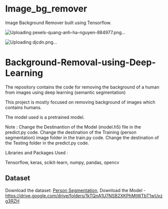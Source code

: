 # Image_bg_remover
Image Background Remover built using Tensorflow.

![Uploading pexels-quang-anh-ha-nguyen-884977.png…]()

![Uploading djcdn.png…]()




# Background-Removal-using-Deep-Learning

The repository contains the code for removing the background of a human from images using deep learning (semantic segmentation)

This project is mostly focused on removing background of images which contains humans.

The model used is a pretrained model.


Note : 
Change the Destinantion of the Model (model.h5) file in the predict.py code. 
Change the destination of the Training (person segmentation) image folder in the train.py code.
Change the destination of the Testing folder in the predict.py code.

Libraries and Packages Used : 

Tensorflow,
keras,
scikit-learn,
numpy,
pandas,
opencv


## Dataset
Download the dataset: [Person Segmentation](https://www.kaggle.com/datasets/nikhilroxtomar/person-segmentation/download?datasetVersionNumber=1), 
Download the Model - https://drive.google.com/drive/folders/1kTQnA1U7NSB2XKPhMtWTbT1wUxzg3RZH

